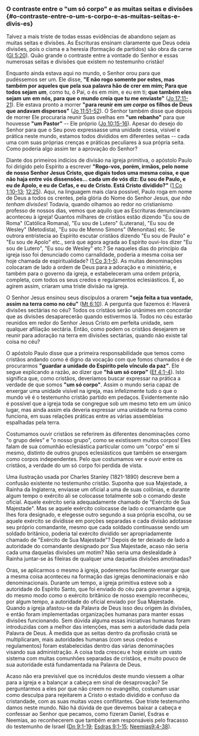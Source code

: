 ### O contraste entre o &quot;um só corpo&quot; e as muitas seitas e divisões {#o-contraste-entre-o-um-s-corpo-e-as-muitas-seitas-e-divis-es}

Talvez a mais triste de todas essas evidências de abandono sejam as muitas seitas e divisões. As Escrituras ensinam claramente que Deus odeia divisões, pois o cisma e a heresia (formação de partidos) são obra da carne ([Gl 5:20](http://bibliaonline.com.br/acf/gl/5/20)). Quão grande o contraste entre a vontade do Senhor e essas numerosas seitas e divisões que existem no testemunho cristão!

Enquanto ainda estava aqui no mundo, o Senhor orou para que pudéssemos ser um. Ele disse, **&quot;E não rogo somente por estes, mas também por aqueles que pela sua palavra hão de crer em mim; Para que todos sejam** **_um_**, como tu, ó Pai, o és em mim, e eu em ti; **que também eles sejam** **um** **em nós, para que o mundo creia que tu me enviaste&quot;** ([Jo 17:11-21](http://bibliaonline.com.br/acf/jo/17/11-21)). Ele estava pronto a morrer **&quot;para reunir em** **_um corpo_** **os filhos de Deus que andavam dispersos&quot;** ([Jo 11:51-52](http://bibliaonline.com.br/acf/jo/11/51-52)). O Senhor também disse que depois de morrer Ele procuraria reunir Suas ovelhas em **&quot;um rebanho&quot;** para que houvesse **&quot;um Pastor&quot;** -- Ele próprio ([Jo 10:15-16](http://bibliaonline.com.br/acf/jo/10/15-16)). Apesar do desejo do Senhor para que o Seu povo expressasse uma unidade coesa, visível e prática neste mundo, estamos todos divididos em diferentes seitas -- cada uma com suas próprias crenças e práticas peculiares à sua própria seita. Como poderia algo assim ter a aprovação do Senhor?

Diante dos primeiros indícios de divisão na igreja primitiva, o apóstolo Paulo foi dirigido pelo Espírito a escrever **&quot;Rogo-vos, porém, irmãos, pelo nome de nosso Senhor Jesus Cristo, que digais todos uma mesma coisa, e que não haja entre vós dissensões... cada um de vós diz: Eu sou de Paulo, e eu de Apolo, e eu de Cefas, e eu de Cristo. Está Cristo dividido?&quot;** ([1 Co 1:10-13](http://bibliaonline.com.br/acf/1co/1/10-13); [12:25](http://bibliaonline.com.br/acf/jo/12/25)). Aqui, na linguagem mais clara possível, Paulo roga em nome de Deus a todos os crentes, pela glória do Nome do Senhor Jesus, _que não tenham divisões_! Todavia, quando olhamos ao redor no cristianismo professo de nossos dias, vemos que aquilo que as Escrituras denunciavam aconteceu à igreja! Quantos milhares de cristãos estão dizendo &quot;Eu sou de Roma&quot; (Católica Romana), &quot;Eu sou de Lutero&quot; (Luterana), &quot;Eu sou de Wesley&quot; (Metodista), &quot;Eu sou de Menno Simons&quot; (Menonitas) etc. Se outrora entristecia ao Espírito escutar cristãos dizendo &quot;Eu sou de Paulo&quot; e &quot;Eu sou de Apolo&quot; etc., será que agora agrada ao Espírito ouvi-los dizer &quot;Eu sou de Lutero&quot;, &quot;Eu sou de Wesley&quot; etc.? Se naqueles dias do princípio da igreja isso foi denunciado como carnalidade, poderia a mesma coisa ser hoje chamada de espiritualidade? ([1 Co 3:1-5](http://bibliaonline.com.br/acf/1co/3/1-5)). As muitas denominações colocaram de lado a ordem de Deus para a adoração e o ministério, e também para o governo da igreja, e estabeleceram uma ordem própria, completa, com todos os seus credos e regulamentos eclesiásticos. E, ao agirem assim, criaram uma triste divisão na igreja.

O Senhor Jesus ensinou seus discípulos a orarem **&quot;seja feita a tua vontade, assim na terra como no céu&quot;** ([Mt 6:10](http://bibliaonline.com.br/acf/mt/6/10)). A pergunta que fazemos é: Haverá divisões sectárias no céu? Todos os cristãos serão unânimes em concordar que as divisões desaparecerão quando estivermos lá. Todos no céu estarão reunidos em redor do Senhor Jesus Cristo em perfeita unidade, sem qualquer afiliação sectária. Então, como podem os cristãos desejarem se reunir para adoração na terra em divisões sectárias, quando não existe tal coisa no céu?

O apóstolo Paulo disse que a primeira responsabilidade que temos como cristãos andando como é digno da vocação com que fomos chamados é de procurarmos **&quot;guardar a unidade do Espírito pelo vínculo da paz&quot;**. Ele segue explicando a razão, ao dizer que **&quot;há um só corpo&quot;** ([Ef 4:1-4](http://bibliaonline.com.br/acf/ef/4/1-4)). Isto significa que, como cristãos, deveríamos buscar expressar na prática a verdade de que somos **&quot;um só corpo&quot;**. Assim o mundo seria capaz de enxergar uma unidade visível na igreja, mas infelizmente tudo o que o mundo vê é o testemunho cristão partido em pedaços. Evidentemente não é possível que a igreja toda se congregue sob um mesmo teto em um único lugar, mas ainda assim ela deveria expressar uma unidade na forma como funciona, em suas relações práticas entre as várias assembleias espalhadas pela terra.

Costumamos ouvir cristãos se referirem às diferentes denominações como &quot;o grupo deles&quot; e &quot;o nosso grupo&quot;, como se existissem muitos corpos! Eles falam de sua comunhão eclesiástica particular como um &quot;corpo&quot; em si mesmo, distinto de outros grupos eclesiásticos que também se enxergam como corpos independentes. Pelo que costumamos ver e ouvir entre os cristãos, a verdade do um só corpo foi perdida de vista.

Uma ilustração usada por Charles Stanley (1821-1890) descreve bem a confusão existente no testemunho cristão. Suponha que sua Majestade, a Rainha da Inglaterra, enviasse um oficial a uma de suas colônias, e durante algum tempo o exército ali se colocasse totalmente sob o comando deste oficial. Aquele exército seria adequadamente chamado de &quot;Exército de Sua Majestade&quot;. Mas se aquele exército colocasse de lado o comandante que lhes fora designado, e elegesse outro segundo a sua própria escolha, ou se aquele exército se dividisse em porções separadas e cada divisão adotasse seu próprio comandante, mesmo que cada soldado continuasse sendo um soldado britânico, poderia tal exército dividido ser apropriadamente chamado de &quot;Exército de Sua Majestade&quot;? Depois de ter deixado de lado a autoridade do comandante designado por Sua Majestade, acaso não seria cada uma daquelas divisões um motim? Não seria uma deslealdade à Rainha juntar-se às fileiras de qualquer uma daquelas divisões amotinadas?

Oras, se aplicarmos o mesmo à igreja, poderemos facilmente enxergar que a mesma coisa aconteceu na formação das igrejas denominacionais e não denominacionais. Durante um tempo, a igreja primitiva esteve sob a autoridade do Espírito Santo, que foi enviado do céu para governar a igreja, do mesmo modo como o exército britânico de nosso exemplo reconheceu, por algum tempo, a autoridade do oficial enviado por Sua Majestade. Quando a igreja afastou-se da Palavra de Deus isso deu origem às divisões, e então foram implementadas organizações humanas para manter essas divisões funcionando. Sem dúvida alguma essas iniciativas humanas foram introduzidas com a melhor das intenções, mas sem a autoridade dada pela Palavra de Deus. À medida que as seitas dentro da profissão cristã se multiplicaram, mais autoridades humanas (com seus credos e regulamentos) foram estabelecidas dentro das várias denominações visando sua administração. A coisa toda cresceu e hoje existe um vasto sistema com muitas comunhões separadas de cristãos, e muito pouco de sua autoridade está fundamentada na Palavra de Deus.

Acaso não era previsível que os incrédulos deste mundo viessem a olhar para a igreja e a balançar a cabeça em sinal de desaprovação? Se perguntarmos a eles por que não creem no evangelho, costumam usar como desculpa para rejeitarem a Cristo o estado dividido e confuso da cristandade, com as suas muitas vozes conflitantes. Que triste testemunho damos neste mundo. Não há dúvida de que devemos baixar a cabeça e confessar ao Senhor que pecamos, como fizeram Daniel, Esdras e Neemias, ao reconhecerem que também eram responsáveis pelo fracasso do testemunho de Israel ([Dn 9:1-19](http://bibliaonline.com.br/acf/dn/9/1-19); [Esdras 9:1-15](http://bibliaonline.com.br/acf/ed/9/1-15); [Neemias9:4-38](http://bibliaonline.com.br/acf/ne/9/4-38)).